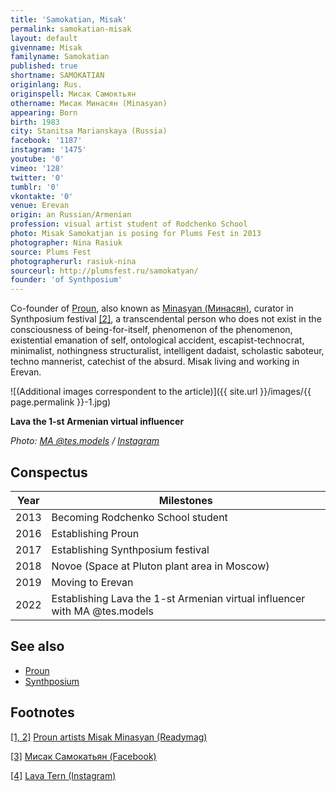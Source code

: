 ```yaml
---
title: 'Samokatian, Misak'
permalink: samokatian-misak
layout: default
givenname: Misak
familyname: Samokatian
published: true
shortname: SAMOKATIAN
originlang: Rus.
originspell: Мисак Самоктьян
othername: Мисак Минасян (Minasyan)
appearing: Born
birth: 1983
city: Stanitsa Marianskaya (Russia)
facebook: '1187'
instagram: '1475'
youtube: '0'
vimeo: '128'
twitter: '0'
tumblr: '0'
vkontakte: '0'
venue: Erevan
origin: an Russian/Armenian
profession: visual artist student of Rodchenko School
photo: Misak Samokatjan is posing for Plums Fest in 2013
photographer: Nina Rasiuk
source: Plums Fest
photographerurl: rasiuk-nina
sourceurl: http://plumsfest.ru/samokatyan/
founder: 'of Synthposium'
---
```


Co-founder of [Proun](proun-movement), also known as [Minasyan (Минасян)](minasyan-misak), curator in Synthposium festival <span id="a1">[\[2\]](#f1)</span>, a transcendental person who does not exist in the consciousness of being-for-itself, phenomenon of the phenomenon, existential emanation of self, ontological accident, escapist-technocrat, minimalist, nothingness structuralist, intelligent dadaist, scholastic saboteur, techno mannerist, catechist of the absurd. Misak living and working in Erevan.

![(Additional images correspondent to the article)]({{ site.url }}/images/{{ page.permalink }}-1.jpg)

**Lava the 1-st Armenian virtual influencer**

*Photo: [MA @tes.models](index) / [Instagram](https://www.instagram.com/lava.tern/)*


## Conspectus

|Year|Milestones|
|----|---------|
|2013|Becoming Rodchenko School student|
|2016|Establishing Proun|
|2017|Establishing Synthposium festival|
|2018|Novoe (Space at Pluton plant area in Moscow)|
|2019|Moving to Erevan|
|2022|Establishing Lava the 1-st Armenian virtual influencer with MA @tes.models|


## See also

+ [Proun](proun-movement)
+ [Synthposium](synthposium-festival)

## Footnotes

[[1, 2]](#a1) <span id="f1"></span> [Proun artists Misak Minasyan (Readymag)](https://readymag.com/proun/misak/)

[[3]](#a3) <span id="f3"></span> [Мисак Самокатьян (Facebook)](https://www.facebook.com/misak.samokatyan)

[[4]](#a4) <span id="f4"></span> [Lava Tern (Instagram)](https://www.instagram.com/lava.tern/)
